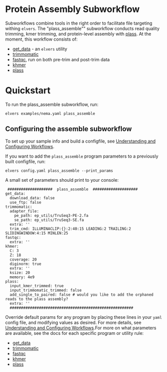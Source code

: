 # Protein Assembly Subworkflow

Subworkflows combine tools in the right order to facilitate file targeting withing `elvers`. The "plass_assemble"" subworkflow conducts read quality trimming, kmer trimming, and protein-level assembly with [plass](plass.md). At the moment, this workflow consists of:
 
  - [get_data](get_data.md) - an `elvers` utility
  - [trimmomatic](trimmomatic.md)
  - [fastqc](fastqc.md), run on both pre-trim and post-trim data
  - [khmer](khmer.md)
  - [plass](plass.md)


# Quickstart

To run the plass_assemble subworkflow, run: 

```
elvers examples/nema.yaml plass_assemble
```

## Configuring the assemble subworkflow 

To set up your sample info and build a configfile, see [Understanding and Configuring Workflows](configure.md).

If you want to add the `plass_assemble` program parameters to a previously built configfile, run:
```
elvers config.yaml plass_assemble --print_params
```

A small set of parameters should print to your console:

```
 ####################  plass_assemble  ####################
get_data:
  download_data: false
  use_ftp: false
trimmomatic:
  adapter_file:
    pe_path: ep_utils/TruSeq3-PE-2.fa
    se_path: ep_utils/TruSeq3-SE.fa
  extra: ''
  trim_cmd: ILLUMINACLIP:{}:2:40:15 LEADING:2 TRAILING:2 SLIDINGWINDOW:4:15 MINLEN:25
fastqc:
  extra: ''
khmer:
  C: 3
  Z: 18
  coverage: 20
  diginorm: true
  extra: ''
  ksize: 20
  memory: 4e9
plass:
  input_kmer_trimmed: true
  input_trimmomatic_trimmed: false
  add_single_to_paired: false # would you like to add the orphaned reads to the plass assembly?
  extra: ''
  #######################################################
```

Override default params for any program by placing these lines in your `yaml` config file, and modifying values as desired. For more details, see [Understanding and Configuring Workflows](configure.md).For more on what parameters are available, see the docs for each specific program or utility rule:

  - [get_data](get_data.md)
  - [trimmomatic](trimmomatic.md)
  - [fastqc](fastqc.md)
  - [khmer](khmer.md)
  - [plass](plass.md)
